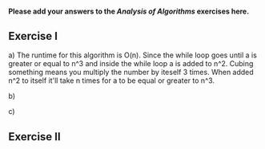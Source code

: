 #### Please add your answers to the **_Analysis of Algorithms_** exercises here.

## Exercise I

a) The runtime for this algorithm is O(n). Since the while loop goes until a is greater or equal to n^3 and inside the while loop a is added to n^2. Cubing something means you multiply the number by iteself 3 times. When added n^2 to itself it'll take n times for a to be equal or greater to n^3.

b)

c)

## Exercise II
